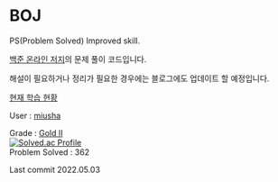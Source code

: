# BOJ
PS(Problem Solved) Improved skill.

[백준 온라인 저지](https://www.acmic.net)의 문제 풀이 코드입니다.

해설이 필요하거나 정리가 필요한 경우에는 블로그에도 업데이트 할 예정입니다.

[현재 학습 현황](Plan/Plan.md)

User : [miusha](https://www.acmicpc.net/user/miusha)
  
Grade : [Gold II](https://solved.ac/profile/miusha)    
[![Solved.ac Profile](http://mazassumnida.wtf/api/generate_badge?boj=miusha)](https://solved.ac/miusha)    
Problem Solved : 362

Last commit 2022.05.03
